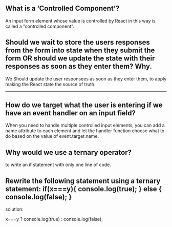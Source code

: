 ## What is a ‘Controlled Component’?

An input form element whose value is controlled by React in this way is called a “controlled component”.

## Should we wait to store the users responses from the form into state when they submit the form OR should we update the state with their responses as soon as they enter them? Why.

We Should update the user responsees as soon as they enter them, to apply making the React state the source of truth.
______________________________________________________________________________
## How do we target what the user is entering if we have an event handler on an input field?

 When you need to handle multiple controlled input elements, you can add a name attribute to each element and let the handler function choose what to do based on the value of event.target.name.

## Why would we use a ternary operator?

 to write an if statement with only one line of code.

## Rewrite the following statement using a ternary statement: if(x===y){ console.log(true); } else { console.log(false); }

solution:

x===y ? console.log(true) : console.log(false);